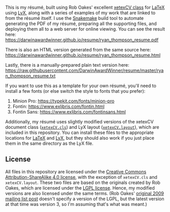 This is my résumé, built using Rob Oakes' excellent
[xetexCV class](https://code.google.com/archive/p/latex-professional/)
for [LaTeX](https://www.latex-project.org/) using 
[LyX](https://www.lyx.org/), along with a series of examples of
my work that are linked to from the résumé itself. I use
the [Snakemake](https://snakemake.readthedocs.io/en/stable/) build
tool to automate generating the PDF of my résumé, preparing all the
supporting files, and deploying them all to a web server for online
viewing. You can see the result here:
https://darwinawardwinner.github.io/resume/ryan_thompson_resume.pdf

There is also an HTML version generated from the same source here:
https://darwinawardwinner.github.io/resume/ryan_thompson_resume.html

Lastly, there is a manually-prepared plain text version here:
https://raw.githubusercontent.com/DarwinAwardWinner/resume/master/ryan_thompson_resume.txt

If you want to use this as a template for your own résumé, you'll need
to install a few fonts (or else switch the style to fonts that you
prefer):

1. Minion Pro: https://typekit.com/fonts/minion-pro
2. Fontin: https://www.exljbris.com/fontin.html
3. Fontin Sans: https://www.exljbris.com/fontinsans.html

Additionally, my résumé uses slightly modified versions of the xetexCV
document class ([`xetexCV.cls`](./xetexCV.cls)) and LyX layout
([`xetexCV.layout`](./xetexCV.layout)), which are included in this
repository. You can install these files to the appropriate locations
for
[LaTeX](http://blog.pengyifan.com/where-to-place-you-own-sty-or-cls-files-to-make-them-available-to-all-my-tex-files/)
and [LyX](https://wiki.lyx.org/Layouts/Layouts), but they should also
work if you just place them in the same directory as the LyX file.

## License

All files in this repository are licensed under the [Creative Commons
Attribution-ShareAlike 4.0
license](https://creativecommons.org/licenses/by-sa/4.0/), with the
exception of `xetexCV.cls` and `xetexCV.layout`. These two files are
based on the originals created by Rob Oakes, which are licensed under
the [LGPL license](https://www.gnu.org/licenses/lgpl-3.0.en.html).
Hence, my modified versions are also licensed under the same terms.
(Rob Oakes' [original 2009 mailing list
post](https://tug.org/pipermail/xetex/2009-December/015046.html)
doesn't specify a version of the LGPL, but the latest version at that
time was version 3, so I'm assuming that's what was meant.)
